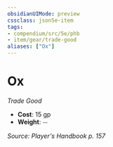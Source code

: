 ```yaml
---
obsidianUIMode: preview
cssclass: json5e-item
tags:
- compendium/src/5e/phb
- item/gear/trade-good
aliases: ["Ox"]
---
```

# Ox
*Trade Good*  

- **Cost**: 15 gp
- **Weight**: ⏤

*Source: Player's Handbook p. 157*
